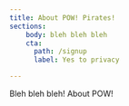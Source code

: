 ```yaml
---
title: About POW! Pirates!
sections:
    body: bleh bleh bleh
    cta:
      path: /signup
      label: Yes to privacy

---
```


Bleh bleh bleh! About POW!